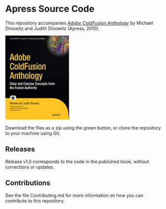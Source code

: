 # Apress Source Code

This repository accompanies [*Adobe ColdFusion Anthology*](http://www.apress.com/9781430272151) by Michael Dinowitz and Judith Dinowitz (Apress, 2010).

![Cover image](9781430272151.jpg)

Download the files as a zip using the green button, or clone the repository to your machine using Git.

## Releases

Release v1.0 corresponds to the code in the published book, without corrections or updates.

## Contributions

See the file Contributing.md for more information on how you can contribute to this repository.

